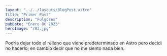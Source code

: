 ```yaml
---
layout: "../../layouts/BlogPost.astro"
title: "Primer Post"
description: "Fulgores"
pubDate: "Enero 06 2023"
heroImage: "/03.jpg"
---
```


Podria dejar todo el relleno que viene predeterminado en Astro pero decidi no hacerlo; en cambio decir que no me siento nada bien.